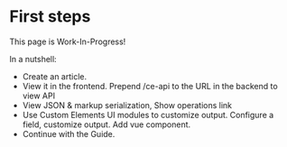 # First steps

This page is Work-In-Progress!

In a nutshell:

- Create an article.
- View it in the frontend. Prepend /ce-api to the URL in the backend to view API
- View JSON & markup serialization, Show operations link
- Use Custom Elements UI modules to customize output. Configure a field, customize output. Add vue component.
- Continue with the Guide.
